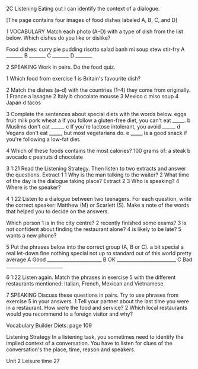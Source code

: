 2C Listening
Eating out
I can identify the context of a dialogue.

[The page contains four images of food dishes labeled A, B, C, and D]

1 VOCABULARY Match each photo (A–D) with a type of dish from the list below. Which dishes do you like or dislike?

Food dishes: curry pie pudding risotto salad banh mi soup stew stir-fry
A _______ B _______ C _______ D _______

2 SPEAKING Work in pairs. Do the food quiz.

1 Which food from exercise 1 is Britain's favourite dish?

2 Match the dishes (a–d) with the countries (1–4) they come from originally.
1 France   a lasagne
2 Italy     b chocolate mousse
3 Mexico   c miso soup
4 Japan    d tacos

3 Complete the sentences about special diets with the words below.
eggs fruit milk pork wheat
a If you follow a gluten-free diet, you can't eat _____.
b Muslims don't eat _____.
c If you're lactose intolerant, you avoid _____.
d Vegans don't eat _____, but most vegetarians do.
e _____ is a good snack if you're following a low-fat diet.

4 Which of these foods contains the most calories?
100 grams of:
a steak b avocado c peanuts d chocolate

3 1:21 Read the Listening Strategy. Then listen to two extracts and answer the questions.
Extract 1
1 Why is the man talking to the waiter?
2 What time of the day is the dialogue taking place?
Extract 2
3 Who is speaking?
4 Where is the speaker?

4 1:22 Listen to a dialogue between two teenagers. For each question, write the correct speaker: Matthew (M) or Scarlett (S). Make a note of the words that helped you to decide on the answers.

Which person
1 is in the city centre?
2 recently finished some exams?
3 is not confident about finding the restaurant alone?
4 is likely to be late?
5 wants a new phone?

5 Put the phrases below into the correct group (A, B or C).
a bit special  a real let-down  fine  nothing special
not up to standard  out of this world  pretty average
A Good _______________________
B OK _________________________
C Bad ________________________

6 1:22 Listen again. Match the phrases in exercise 5 with the different restaurants mentioned: Italian, French, Mexican and Vietnamese.

7 SPEAKING Discuss these questions in pairs. Try to use phrases from exercise 5 in your answers.
1 Tell your partner about the last time you were in a restaurant. How were the food and service?
2 Which local restaurants would you recommend to a foreign visitor and why?

Vocabulary Builder Diets: page 109

Listening Strategy
In a listening task, you sometimes need to identify the implied context of a conversation. You have to listen for clues of the conversation's the place, time, reason and speakers.

Unit 2 Leisure time 27